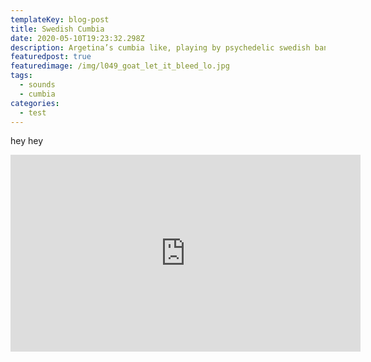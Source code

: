 ```yaml
---
templateKey: blog-post
title: Swedish Cumbia
date: 2020-05-10T19:23:32.298Z
description: Argetina’s cumbia like, playing by psychedelic swedish band
featuredpost: true
featuredimage: /img/l049_goat_let_it_bleed_lo.jpg
tags:
  - sounds
  - cumbia
categories:
  - test
---
```

hey hey
<iframe 
  width="560" 
  height="315" 
  src="https://www.youtube.com/embed/vKAteau0CrA" 
  frameborder="0" 
  allow="accelerometer; 
  autoplay; 
  encrypted-media; 
  gyroscope; 
  picture-in-picture" 
  allowfullscreen
></iframe>